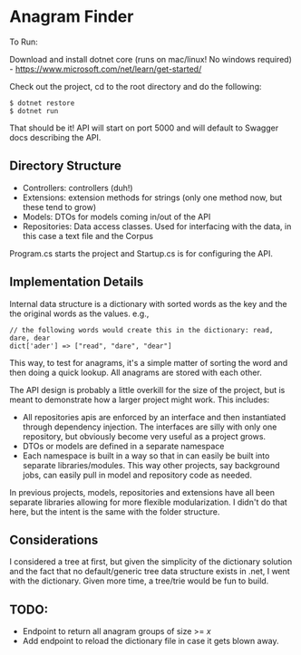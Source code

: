 Anagram Finder
==============


To Run:

Download and install dotnet core (runs on mac/linux! No windows required) - https://www.microsoft.com/net/learn/get-started/

Check out the project, cd to the root directory and do the following: 

``` 
$ dotnet restore
$ dotnet run
```

That should be it! API will start on port 5000 and will default to Swagger docs describing the API. 

## Directory Structure

- Controllers: controllers (duh!) 
- Extensions: extension methods for strings (only one method now, but these tend to grow)
- Models: DTOs for models coming in/out of the API
- Repositories: Data access classes. Used for interfacing with the data, in this case a text file and the Corpus

Program.cs starts the project and Startup.cs is for configuring the API. 

## Implementation Details

Internal data structure is a dictionary with sorted words as the key and the the original words as the values. e.g.,

```
// the following words would create this in the dictionary: read, dare, dear
dict['ader'] => ["read", "dare", "dear"]
```

This way, to test for anagrams, it's a simple matter of sorting the word and then doing a quick lookup. All anagrams are stored with each other. 

The API design is probably a little overkill for the size of the project, but is meant to demonstrate how a larger project might work. This includes:

* All repositories apis are enforced by an interface and then instantiated through dependency injection. The interfaces are silly with only one repository, but obviously become very useful as a project grows. 
* DTOs or models are defined in a separate namespace
* Each namespace is built in a way so that in can easily be built into separate libraries/modules. This way other projects, say background jobs, can easily pull in model and repository code as needed.  

In previous projects, models, repositories and extensions have all been separate libraries allowing for more flexible modularization. I didn't do that here, but the intent is the same with the folder structure. 

## Considerations

I considered a tree at first, but given the simplicity of the dictionary solution and the fact that no default/generic tree data structure exists in .net, I went with the dictionary. Given more time, a tree/trie would be fun to build. 

## TODO:

- Endpoint to return all anagram groups of size >= *x*
- Add endpoint to reload the dictionary file in case it gets blown away. 
